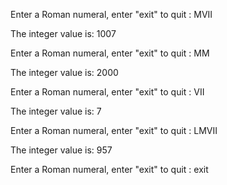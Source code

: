 Enter a Roman numeral, enter "exit" to quit : MVII

The integer value is: 1007

Enter a Roman numeral, enter "exit" to quit : MM

The integer value is: 2000

Enter a Roman numeral, enter "exit" to quit : VII

The integer value is: 7

Enter a Roman numeral, enter "exit" to quit : LMVII

The integer value is: 957

Enter a Roman numeral, enter "exit" to quit : exit